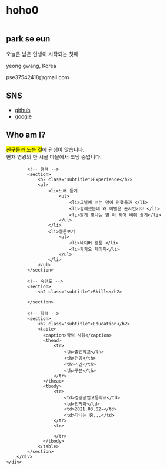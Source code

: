 # hoho0
<!doctype html>
<html lang="ko">
<head>
	<title>온라인 프로필</title>
	<meta charset="utf-8">
  <link rel="stylesheet" href="css/style.css">
  <style>
    table {
      width:70%;  /* 표의 너비 */
      border:1px solid #222; /* 1픽셀짜리 표 테두리 */
      border-collapse: collapse; /* 중복되는 표와 셀의 테두리를 한 줄로 표시 */
    }
    thead {
      background:#eee;  /* 제목 행의 배경 색 */
    }
    th, td {
      border:1px solid #ccc; /* 1픽셀짜리 셀 테두리 */
      padding:5px;  /* 셀 테두리와 셀 내용 사이의 여백(패딩) */
      font-size:0.8em;  /* 셀의 글자 크기 */
    }
  </style>
</head>

<body>
    <div id="container">
        <!-- 사이드바 -->
        <aside>
            <div id="namecard">
                <img src="images/pf.jpg" alt="">
                <h1>park se eun</h1>    
                <p>오늘은 남은 인생이 시작되는 첫째</p>
            </div>
            <div id="detail">
                <p>yeong gwang, Korea</p>
                <p>pse37542418@gmail.com</p>                                 
            </div>
            <div id="sns"> 
                <h2>SNS</h2>
                <ul>                    
					<li>
						<a href="https://www.facebook.com/funnycom">github</a>
					</li>
					<li>
						<a href="https://www.google.com/search?q">google</a>
					</li>
				</ul>  
            </div>           
        </aside>
        <div id="main">
            <!-- 자기 소개 -->
            <section>
                <h2 class="subtitle">Who am I?</h2>
                <p><mark>친구들과 노는 것</mark>에 관심이 많습니다. <br>현재 영광의 한 시골 마을에서 코딩 중입니다.</p>
            </section>

            <!-- 경력 -->
            <section>
                <h2 class="subtitle">Experience</h2>
                <ul>
                    <li>노래 듣기
                        <ul>
                            <li>그날에 너는 맘이 편했을까 </li>
                            <li>함께했는데 왜 이별은 혼자인거야 </li>
                            <li>밝게 빛나는 별 이 되어 비춰 줄게</li> 
                        </ul>
                    </li>
                    <li>웹툰보기
                        <ul>
                            <li>네이버 웹툰 </li>
                            <li>카카오 페이지</li>
                        </ul>                        
                    </li>
                </ul>             
            </section>

            <!-- 숙련도 -->
            <section>
                <h2 class="subtitle">Skills</h2>

            </section>

            <!-- 학력 -->
            <section>
                <h2 class="subtitle">Education</h2>
                <table>
                  <caption>학력 사항</caption>
                  <thead>
                      <tr>
                          <th>출신학교</th>
                          <th>전공</th>
                          <th>기간</th>
                          <th>구분</th>
                      </tr>
                  </thead>
                  <tbody>
                      <tr>
                          <td>영광공업고등학교</td>
                          <td>전자과</td>
                          <td>2021.03.02~</td>
                          <td>다니는 중,,,</td>
                      </tr>
                      <tr>
                          
                      </tr>
                  </tbody>
                </table>
            </section>
        </div>        
    </div>
</body>
</html>
